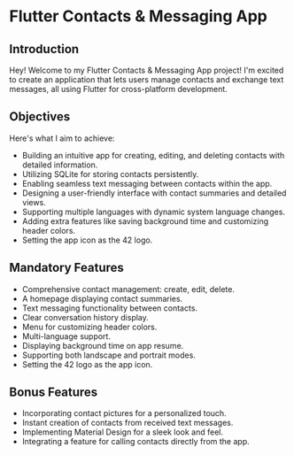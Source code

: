 # Flutter Contacts & Messaging App

## Introduction

Hey! Welcome to my Flutter Contacts & Messaging App project! I'm excited to create an application that lets users manage contacts and exchange text messages, all using Flutter for cross-platform development.

## Objectives

Here's what I aim to achieve:

- Building an intuitive app for creating, editing, and deleting contacts with detailed information.
- Utilizing SQLite for storing contacts persistently.
- Enabling seamless text messaging between contacts within the app.
- Designing a user-friendly interface with contact summaries and detailed views.
- Supporting multiple languages with dynamic system language changes.
- Adding extra features like saving background time and customizing header colors.
- Setting the app icon as the 42 logo.

## Mandatory Features

- Comprehensive contact management: create, edit, delete.
- A homepage displaying contact summaries.
- Text messaging functionality between contacts.
- Clear conversation history display.
- Menu for customizing header colors.
- Multi-language support.
- Displaying background time on app resume.
- Supporting both landscape and portrait modes.
- Setting the 42 logo as the app icon.

## Bonus Features

- Incorporating contact pictures for a personalized touch.
- Instant creation of contacts from received text messages.
- Implementing Material Design for a sleek look and feel.
- Integrating a feature for calling contacts directly from the app.
